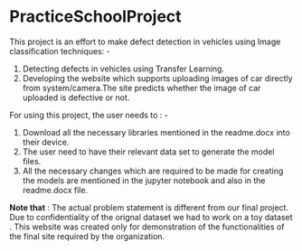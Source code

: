 # PracticeSchoolProject

This project is an effort to make defect detection in vehicles using Image classification techniques: -

1. Detecting defects in vehicles using Transfer Learning.
2. Developing the website which supports uploading images of car directly from system/camera.The site predicts whether the image of car uploaded is defective or not.


For using this project, the user needs to : - 
1. Download all the necessary libraries mentioned in the readme.docx into their device.
2. The user need to have their relevant data set to generate the model files.
3. All the necessary changes which are required to be made for creating the models are mentioned in the jupyter notebook and also in the readme.docx file. 

**Note that** : The actual problem statement is different from our final project. Due to confidentiality of the orignal dataset we had to work on a toy dataset . This website was created only for demonstration of the functionalities of the final site required by the organization.
